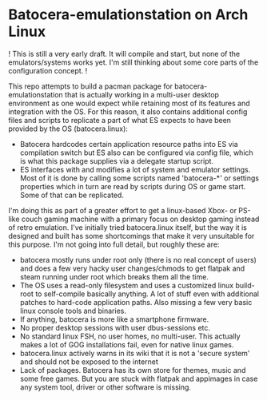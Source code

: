 # Batocera-emulationstation on Arch Linux

! This is still a very early draft. It will compile and start, but none of the emulators/systems works yet. I'm still thinking about some core parts of the configuration concept. !

This repo attempts to build a pacman package for batocera-emulationstation that is actually working in a multi-user desktop environment as one would expect while retaining most of its features and integration with the OS.
For this reason, it also contains additional config files and scripts to replicate a part of what ES expects to have been provided by the OS (batocera.linux):
* Batocera hardcodes certain application resource paths into ES via compilation switch but ES also can be configured via config file, which is what this package supplies via a delegate startup script.
* ES interfaces with and modifies a lot of system and emulator settings. Most of it is done by calling some scripts named 'batocera-*' or settings properties which in turn are read by scripts during OS or game start. Some of that can be replicated.

I'm doing this as part of a greater effort to get a linux-based Xbox- or PS-like couch gaming machine with a primary focus on desktop gaming instead of retro emulation. 
I've initially tried batocera.linux itself, but the way it is designed and built has some shortcomings that make it very unsuitable for this purpose. I'm not going into full detail, but roughly these are:
* batocera mostly runs under root only (there is no real concept of users) and does a few very hacky user changes/chmods to get flatpak and steam running under root which breaks them all the time.
* The OS uses a read-only filesystem and uses a customized linux build-root to self-compile basically anything. A lot of stuff even with additional patches to hard-code application paths. Also missing a few very basic linux console tools and binaries.
* If anything, batocera is more like a smartphone firmware. 
* No proper desktop sessions with user dbus-sessions etc.
* No standard linux FSH, no user homes, no multi-user. This actually makes a lot of GOG installations fail, even for native linux games.
* batocera.linux actively warns in its wiki that it is not a 'secure system' and should not be exposed to the internet
* Lack of packages. Batocera has its own store for themes, music and some free games. But you are stuck with flatpak and appimages in case any system tool, driver or other software is missing.
